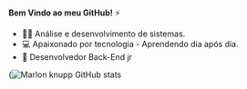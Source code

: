 **Bem Vindo ao meu GitHub!** ⚡
- 👨‍💻 Análise e desenvolvimento de sistemas.  
- 💻 Apaixonado por tecnologia - Aprendendo dia após dia.
- 🤖 Desenvolvedor Back-End jr

(![Marlon knupp GitHub stats](https://github-readme-stats.vercel.app/api?username=marlonknupp&show_icons=true&theme=tokyonight)
  <div align="center" valign="top"><br>
    <img align="center" alt='"Python" height="30" width="40" src="https://cdn.jsdelivr.net/gh/devicons/devicon/icons/python/python-original.svg">
          

[![INSTAGRAM](https://img.shields.io/badge/Instagram-E4405F?style=for-the-badge&logo=instagram&logoColor=white)](https://www.instagram.com/marlonknupp/)
[![LINKEDIN](https://img.shields.io/badge/LinkedIn-0077B5?style=for-the-badge&logo=linkedin&logoColor=white)](https://www.linkedin.com/in/marlon-knupp-284252260/)
[![GMAIL](https://img.shields.io/badge/Gmail-D14836?style=for-the-badge&logo=gmail&logoColor=white)](marlonjcc23@gmail.com)
